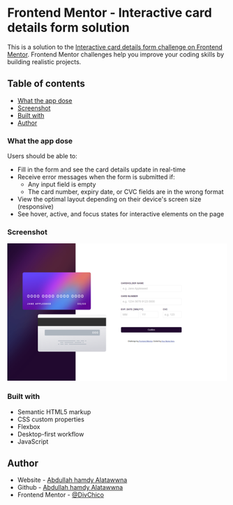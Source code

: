# Frontend Mentor - Interactive card details form solution

This is a solution to the [Interactive card details form challenge on Frontend Mentor](https://www.frontendmentor.io/challenges/interactive-card-details-form-XpS8cKZDWw). Frontend Mentor challenges help you improve your coding skills by building realistic projects.

## Table of contents

- [What the app dose](#What-the-app-dose)
- [Screenshot](#screenshot)
- [Built with](#built-with)
- [Author](#author)

### What the app dose

Users should be able to:

- Fill in the form and see the card details update in real-time
- Receive error messages when the form is submitted if:
  - Any input field is empty
  - The card number, expiry date, or CVC fields are in the wrong format
- View the optimal layout depending on their device's screen size (responsive)
- See hover, active, and focus states for interactive elements on the page

### Screenshot

![](./screenshot.PNG)

### Built with

- Semantic HTML5 markup
- CSS custom properties
- Flexbox
- Desktop-first workflow
- JavaScript

## Author

- Website - [Abdullah hamdy Alatawwna](http://chicodiv.com/)
- Github - [Abdullah hamdy Alatawwna](https://github.com/DivChico)
- Frontend Mentor - [@DivChico](https://www.frontendmentor.io/profile/DivChico)
